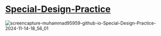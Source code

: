 # [Special-Design-Practice](https://muhammad95959.github.io/Special-Design-Practice)

![screencapture-muhammad95959-github-io-Special-Design-Practice-2024-11-14-18_56_01](https://github.com/user-attachments/assets/d66b77ca-014b-44cb-9deb-ae04588eab17)
